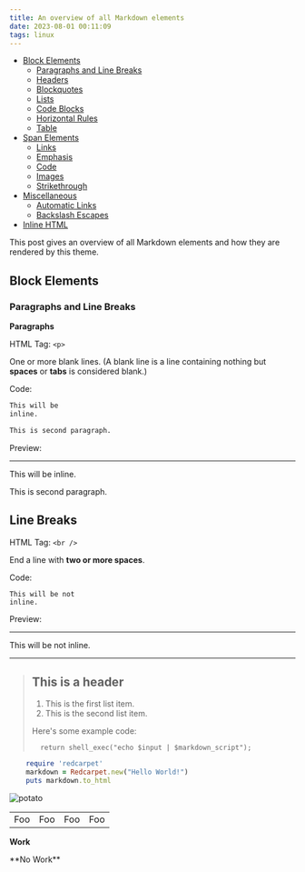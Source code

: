 ```yaml
---
title: An overview of all Markdown elements
date: 2023-08-01 00:11:09
tags: linux
---
```


- [Block Elements](#Block-Elements)
  - [Paragraphs and Line Breaks](#Paragraphs-and-Line-Breaks)
  - [Headers](#Headers)
  - [Blockquotes](#Blockquotes)
  - [Lists](#Lists)
  - [Code Blocks](#Code-Blocks)
  - [Horizontal Rules](#Horizontal-Rules)
  - [Table](#Table)
- [Span Elements](#Span-Elements)
  - [Links](#Links)
  - [Emphasis](#Emphasis)
  - [Code](#Code)
  - [Images](#Images)
  - [Strikethrough](#Strikethrough)
- [Miscellaneous](#Miscellaneous)
  - [Automatic Links](#Automatic-Links)
  - [Backslash Escapes](#Backslash-Escapes)
- [Inline HTML](#Inline-Html)

This post gives an overview of all Markdown elements and how they are rendered by this theme.

## Block Elements

### Paragraphs and Line Breaks

**Paragraphs**

HTML Tag: `<p>`

One or more blank lines. (A blank line is a line containing nothing but **spaces** or **tabs** is considered blank.)

Code:

```txt
This will be
inline.

This is second paragraph.
```

Preview:

---

This will be
inline.

This is second paragraph.

## Line Breaks

HTML Tag: `<br />`

End a line with **two or more spaces**.

Code:

```
This will be not
inline.
```

Preview:

---

This will be not
inline.

---

> ## This is a header
>
> 1. This is the first list item.
> 2. This is the second list item.
>
> Here's some example code:
>
>       return shell_exec("echo $input | $markdown_script");

```ruby
    require 'redcarpet'
    markdown = Redcarpet.new("Hello World!")
    puts markdown.to_html
```

![potato](/images/logo.png)

<table>
    <tr>
        <td>Foo</td>
        <td>Foo</td>
        <td>Foo</td>
        <td>Foo</td>
    </tr>
</table>

<span>**Work**</span>

<div>
    **No Work**
</div>

